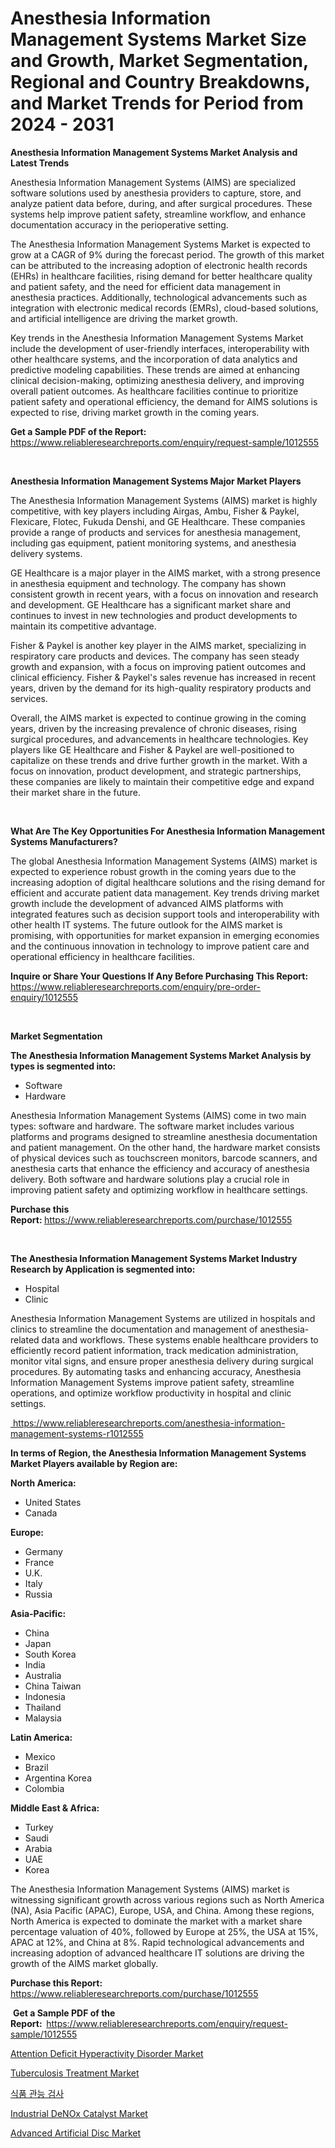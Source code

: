 <p><h1>Anesthesia Information Management Systems Market Size and Growth, Market Segmentation, Regional and Country Breakdowns, and Market Trends for Period from 2024 -  2031</h1></p><p><strong>Anesthesia Information Management Systems Market Analysis and Latest Trends</strong></p>
<p><p>Anesthesia Information Management Systems (AIMS) are specialized software solutions used by anesthesia providers to capture, store, and analyze patient data before, during, and after surgical procedures. These systems help improve patient safety, streamline workflow, and enhance documentation accuracy in the perioperative setting.</p><p>The Anesthesia Information Management Systems Market is expected to grow at a CAGR of 9% during the forecast period. The growth of this market can be attributed to the increasing adoption of electronic health records (EHRs) in healthcare facilities, rising demand for better healthcare quality and patient safety, and the need for efficient data management in anesthesia practices. Additionally, technological advancements such as integration with electronic medical records (EMRs), cloud-based solutions, and artificial intelligence are driving the market growth.</p><p>Key trends in the Anesthesia Information Management Systems Market include the development of user-friendly interfaces, interoperability with other healthcare systems, and the incorporation of data analytics and predictive modeling capabilities. These trends are aimed at enhancing clinical decision-making, optimizing anesthesia delivery, and improving overall patient outcomes. As healthcare facilities continue to prioritize patient safety and operational efficiency, the demand for AIMS solutions is expected to rise, driving market growth in the coming years.</p></p>
<p><strong>Get a Sample PDF of the Report:&nbsp;</strong> <a href="https://www.reliableresearchreports.com/enquiry/request-sample/1012555">https://www.reliableresearchreports.com/enquiry/request-sample/1012555</a></p>
<p>&nbsp;</p>
<p><strong>Anesthesia Information Management Systems Major Market Players</strong></p>
<p><p>The Anesthesia Information Management Systems (AIMS) market is highly competitive, with key players including Airgas, Ambu, Fisher & Paykel, Flexicare, Flotec, Fukuda Denshi, and GE Healthcare. These companies provide a range of products and services for anesthesia management, including gas equipment, patient monitoring systems, and anesthesia delivery systems.</p><p>GE Healthcare is a major player in the AIMS market, with a strong presence in anesthesia equipment and technology. The company has shown consistent growth in recent years, with a focus on innovation and research and development. GE Healthcare has a significant market share and continues to invest in new technologies and product developments to maintain its competitive advantage.</p><p>Fisher & Paykel is another key player in the AIMS market, specializing in respiratory care products and devices. The company has seen steady growth and expansion, with a focus on improving patient outcomes and clinical efficiency. Fisher & Paykel's sales revenue has increased in recent years, driven by the demand for its high-quality respiratory products and services.</p><p>Overall, the AIMS market is expected to continue growing in the coming years, driven by the increasing prevalence of chronic diseases, rising surgical procedures, and advancements in healthcare technologies. Key players like GE Healthcare and Fisher & Paykel are well-positioned to capitalize on these trends and drive further growth in the market. With a focus on innovation, product development, and strategic partnerships, these companies are likely to maintain their competitive edge and expand their market share in the future.</p></p>
<p>&nbsp;</p>
<p><strong>What Are The Key Opportunities For Anesthesia Information Management Systems Manufacturers?</strong></p>
<p><p>The global Anesthesia Information Management Systems (AIMS) market is expected to experience robust growth in the coming years due to the increasing adoption of digital healthcare solutions and the rising demand for efficient and accurate patient data management. Key trends driving market growth include the development of advanced AIMS platforms with integrated features such as decision support tools and interoperability with other health IT systems. The future outlook for the AIMS market is promising, with opportunities for market expansion in emerging economies and the continuous innovation in technology to improve patient care and operational efficiency in healthcare facilities.</p></p>
<p><strong>Inquire or Share Your Questions If Any Before Purchasing This Report:</strong> <a href="https://www.reliableresearchreports.com/enquiry/pre-order-enquiry/1012555">https://www.reliableresearchreports.com/enquiry/pre-order-enquiry/1012555</a></p>
<p>&nbsp;</p>
<p><strong>Market Segmentation</strong></p>
<p><strong>The Anesthesia Information Management Systems Market Analysis by types is segmented into:</strong></p>
<p><ul><li>Software</li><li>Hardware</li></ul></p>
<p><p>Anesthesia Information Management Systems (AIMS) come in two main types: software and hardware. The software market includes various platforms and programs designed to streamline anesthesia documentation and patient management. On the other hand, the hardware market consists of physical devices such as touchscreen monitors, barcode scanners, and anesthesia carts that enhance the efficiency and accuracy of anesthesia delivery. Both software and hardware solutions play a crucial role in improving patient safety and optimizing workflow in healthcare settings.</p></p>
<p><strong>Purchase this Report:&nbsp;</strong><a href="https://www.reliableresearchreports.com/purchase/1012555">https://www.reliableresearchreports.com/purchase/1012555</a></p>
<p>&nbsp;</p>
<p><strong>The Anesthesia Information Management Systems Market Industry Research by Application is segmented into:</strong></p>
<p><ul><li>Hospital</li><li>Clinic</li></ul></p>
<p><p>Anesthesia Information Management Systems are utilized in hospitals and clinics to streamline the documentation and management of anesthesia-related data and workflows. These systems enable healthcare providers to efficiently record patient information, track medication administration, monitor vital signs, and ensure proper anesthesia delivery during surgical procedures. By automating tasks and enhancing accuracy, Anesthesia Information Management Systems improve patient safety, streamline operations, and optimize workflow productivity in hospital and clinic settings.</p></p>
<p><a href="https://www.reliableresearchreports.com/anesthesia-information-management-systems-r1012555">&nbsp;https://www.reliableresearchreports.com/anesthesia-information-management-systems-r1012555</a></p>
<p><strong>In terms of Region, the Anesthesia Information Management Systems Market Players available by Region are:</strong></p>
<p>
    <p> <strong> North America: </strong>
        <ul>
            <li>United States</li>
            <li>Canada</li>
        </ul>
        </p> 
    <p> <strong> Europe: </strong>
        <ul>
            <li>Germany</li>
            <li>France</li>
            <li>U.K.</li>
            <li>Italy</li>
            <li>Russia</li>
        </ul>
        </p> 
    <p> <strong> Asia-Pacific: </strong>
        <ul>
            <li>China</li>
            <li>Japan</li>
            <li>South Korea</li>
            <li>India</li>
            <li>Australia</li>
            <li>China Taiwan</li>
            <li>Indonesia</li>
            <li>Thailand</li>
            <li>Malaysia</li>
        </ul>
        </p> 
    <p> <strong> Latin America: </strong>
        <ul>
            <li>Mexico</li>
            <li>Brazil</li>
            <li>Argentina Korea</li>
            <li>Colombia</li>
        </ul>
        </p> 
    <p> <strong> Middle East & Africa: </strong>
        <ul>
            <li>Turkey</li>
            <li>Saudi</li>
            <li>Arabia</li>
            <li>UAE</li>
            <li>Korea</li>
        </ul>
    </p>
    </p>
<p><p>The Anesthesia Information Management Systems (AIMS) market is witnessing significant growth across various regions such as North America (NA), Asia Pacific (APAC), Europe, USA, and China. Among these regions, North America is expected to dominate the market with a market share percentage valuation of 40%, followed by Europe at 25%, the USA at 15%, APAC at 12%, and China at 8%. Rapid technological advancements and increasing adoption of advanced healthcare IT solutions are driving the growth of the AIMS market globally.</p></p>
<p><strong>Purchase this Report: </strong><a href="https://www.reliableresearchreports.com/purchase/1012555">https://www.reliableresearchreports.com/purchase/1012555</a></p>
<p>&nbsp;<strong>Get a Sample PDF of the Report:&nbsp;&nbsp;</strong><a href="https://www.reliableresearchreports.com/enquiry/request-sample/1012555">https://www.reliableresearchreports.com/enquiry/request-sample/1012555</a></p>
<p><strong></strong></p>
<p><p><a href="https://github.com/changoleonlaverguenzanoexiste/Market-Research-Report-List-3/blob/main/attention-deficit-hyperactivity-disorder-market.md">Attention Deficit Hyperactivity Disorder Market</a></p><p><a href="https://github.com/tamvrosiya/Market-Research-Report-List-4/blob/main/tuberculosis-treatment-market.md">Tuberculosis Treatment Market</a></p><p><a href="https://github.com/PhilToryphy7876567/Market-Research-Report-List-1/blob/main/987437548631.md">식품 관능 검사</a></p><p><a href="https://issuu.com/reportprime-2/docs/industrial-denox-catalyst-market-size-2030.pptx">Industrial DeNOx Catalyst Market</a></p><p><a href="https://issuu.com/reportprime-2/docs/advanced-artificial-disc-market-size-2030.pptx">Advanced Artificial Disc Market</a></p></p>